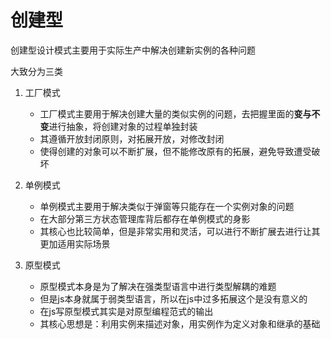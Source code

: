 # 创建型

创建型设计模式主要用于实际生产中解决创建新实例的各种问题

大致分为三类

1. 工厂模式
    - 工厂模式主要用于解决创建大量的类似实例的问题，去把握里面的**变与不变**进行抽象，将创建对象的过程单独封装
    - 其遵循开放封闭原则，对拓展开放，对修改封闭
    - 使得创建的对象可以不断扩展，但不能修改原有的拓展，避免导致遭受破坏

2. 单例模式
    - 单例模式主要用于解决类似于弹窗等只能存在一个实例对象的问题
    - 在大部分第三方状态管理库背后都存在单例模式的身影
    - 其核心也比较简单，但是非常实用和灵活，可以进行不断扩展去进行让其更加适用实际场景

3. 原型模式
    - 原型模式本身是为了解决在强类型语言中进行类型解耦的难题
    - 但是js本身就属于弱类型语言，所以在js中过多拓展这个是没有意义的
    - 在js写原型模式其实是对原型编程范式的输出
    - 其核心思想是：利用实例来描述对象，用实例作为定义对象和继承的基础